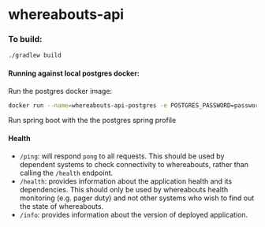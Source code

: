 # whereabouts-api


### To build:

```bash
./gradlew build
```

#### Running against local postgres docker:
Run the postgres docker image:
```bash
docker run --name=whereabouts-api-postgres -e POSTGRES_PASSWORD=password -p5432:5432 -d postgres
```
Run spring boot with the the postgres spring profile

#### Health

- `/ping`: will respond `pong` to all requests.  This should be used by dependent systems to check connectivity to whereabouts,
rather than calling the `/health` endpoint.
- `/health`: provides information about the application health and its dependencies.  This should only be used
by whereabouts health monitoring (e.g. pager duty) and not other systems who wish to find out the state of whereabouts.
- `/info`: provides information about the version of deployed application.

